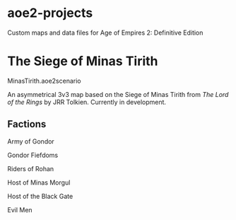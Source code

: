 # aoe2-projects
Custom maps and data files for Age of Empires 2: Definitive Edition

# The Siege of Minas Tirith 

MinasTirith.aoe2scenario

An asymmetrical 3v3 map based on the Siege of Minas Tirith from *The Lord of the Rings* by JRR Tolkien. Currently in development.

## Factions

Army of Gondor

Gondor Fiefdoms

Riders of Rohan

Host of Minas Morgul

Host of the Black Gate

Evil Men